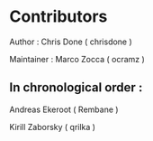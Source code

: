 # Contributors

Author : Chris Done ( chrisdone )

Maintainer : Marco Zocca ( ocramz )

## In chronological order :

Andreas Ekeroot ( Rembane )

Kirill Zaborsky ( qrilka )


